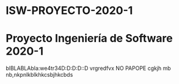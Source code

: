 # ISW-PROYECTO-2020-1

# Proyecto Ingeniería de Software 2020-1

blBLABLAbla:we4tr34D:D:D:D::D
vrgredfvx
NO
PAPOPE
cgkjh mb nb,nkpnlkblkhkcsbjhkcbds